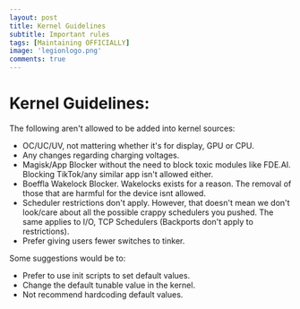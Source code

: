 ```yaml
---
layout: post
title: Kernel Guidelines
subtitle: Important rules
tags: [Maintaining OFFICIALLY]
image: 'legionlogo.png'
comments: true
---
```

# Kernel Guidelines:

The following aren't allowed to be added into kernel sources:

- OC/UC/UV, not mattering whether it's for display, GPU or CPU.
- Any changes regarding charging voltages.
- Magisk/App Blocker without the need to block toxic modules like FDE.AI. Blocking TikTok/any similar app isn't allowed either.
- Boeffla Wakelock Blocker. Wakelocks exists for a reason. The removal of those that are harmful for the device isnt allowed.
- Scheduler restrictions don't apply. However, that doesn't mean we don't look/care about all the possible crappy schedulers you pushed. The same applies to I/O, TCP Schedulers (Backports don't apply to restrictions).
- Prefer giving users fewer switches to tinker.

Some suggestions would be to:

- Prefer to use init scripts to set default values.
- Change the default tunable value in the kernel.
- Not recommend hardcoding default values.
